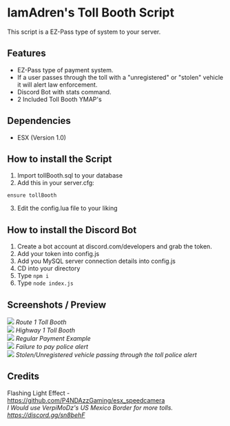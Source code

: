 <h1>IamAdren's Toll Booth Script</h1>
<p>This script is a EZ-Pass type of system to your server.</p>

## Features
- EZ-Pass type of payment system.
- If a user passes through the toll with a "unregistered" or "stolen" vehicle it will alert law enforcement.
- Discord Bot with stats command.
- 2 Included Toll Booth YMAP's

## Dependencies
- ESX (Version 1.0)

## How to install the Script
1. Import tollBooth.sql to your database
2. Add this in your server.cfg:
```
ensure tollBooth
```
3. Edit the config.lua file to your liking

## How to install the Discord Bot
1. Create a bot account at discord.com/developers and grab the token.
2. Add your token into config.js
3. Add you MySQL server connection details into config.js
4. CD into your directory
5. Type ``npm i``
6. Type ``node index.js``

## Screenshots / Preview
<img src="https://gblobscdn.gitbook.com/assets%2F-MH09NXXuXXQpVX7yfuf%2F-MHPHgqu0pPqx69EmDRQ%2F-MHPHmVJ32ian47lqY8X%2Fimage.png?alt=media&token=9cd1d0e0-c85c-4ada-a229-a82fef71cc70">
<i>Route 1 Toll Booth</i>
<br>
<img src="https://gblobscdn.gitbook.com/assets%2F-MH09NXXuXXQpVX7yfuf%2F-MHPI-6OB2nnV9vqrnoM%2F-MHPIxHzYdNQBNLIo_mu%2Fimage.png?alt=media&token=e09e00b0-97bb-457a-9134-47790de4c227">
<i>Highway 1 Toll Booth</i>
<br>
<img src='https://gblobscdn.gitbook.com/assets%2F-MH09NXXuXXQpVX7yfuf%2F-MHP7f2XxmG_726vGUuV%2F-MHP8TWk0iC6khRhznxA%2Fimage.png?alt=media&token=081ff30f-ea52-42b9-9d1f-9fcac8c94c41'>
<i>Regular Payment Example</i>
<br>
<img src='https://gblobscdn.gitbook.com/assets%2F-MH09NXXuXXQpVX7yfuf%2F-MHP7f2XxmG_726vGUuV%2F-MHP9AzGzzLA-SOUuBCP%2Fimage.png?alt=media&token=e0732c15-906e-437d-982f-13d04291e03e'>
<i>Failure to pay police alert</i>
<br>

<img src='https://gblobscdn.gitbook.com/assets%2F-MH09NXXuXXQpVX7yfuf%2F-MHP7f2XxmG_726vGUuV%2F-MHP8vUwqF4XkIgY7Uu5%2Fimage.png?alt=media&token=987dbb18-763a-4b40-bcff-bd0d16741315'>
<i>Stolen/Unregistered vehicle passing through the toll police alert</i>
<br>

## Credits
Flashing Light Effect - https://github.com/P4NDAzzGaming/esx_speedcamera<br>
*I Would use VerpiMoDz's US Mexico Border for more tolls. https://discord.gg/sn8behF*
